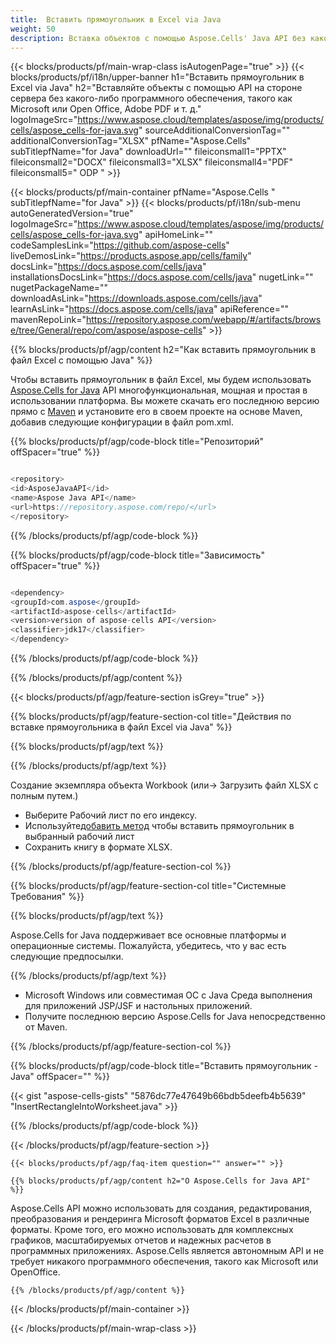 ```yaml
---
title:  Вставить прямоугольник в Excel via Java
weight: 50
description: Вставка объектов с помощью Aspose.Cells' Java API без какого-либо программного обеспечения, такого как Microsoft или Open Office, Adobe PDF и т. д.
---
```

{{< blocks/products/pf/main-wrap-class isAutogenPage="true" >}}
{{< blocks/products/pf/i18n/upper-banner h1="Вставить прямоугольник в Excel via Java" h2="Вставляйте объекты с помощью API на стороне сервера без какого-либо программного обеспечения, такого как Microsoft или Open Office, Adobe PDF и т. д." logoImageSrc="https://www.aspose.cloud/templates/aspose/img/products/cells/aspose_cells-for-java.svg" sourceAdditionalConversionTag="" additionalConversionTag="XLSX" pfName="Aspose.Cells" subTitlepfName="for Java" downloadUrl="" fileiconsmall1="PPTX" fileiconsmall2="DOCX" fileiconsmall3="XLSX" fileiconsmall4="PDF" fileiconsmall5=" ODP " >}}

{{< blocks/products/pf/main-container pfName="Aspose.Cells " subTitlepfName="for Java" >}}
{{< blocks/products/pf/i18n/sub-menu autoGeneratedVersion="true" logoImageSrc="https://www.aspose.cloud/templates/aspose/img/products/cells/aspose_cells-for-java.svg" apiHomeLink="" codeSamplesLink="https://github.com/aspose-cells" liveDemosLink="https://products.aspose.app/cells/family" docsLink="https://docs.aspose.com/cells/java" installationsDocsLink="https://docs.aspose.com/cells/java" nugetLink="" nugetPackageName="" downloadAsLink="https://downloads.aspose.com/cells/java" learnAsLink="https://docs.aspose.com/cells/java" apiReference="" mavenRepoLink="https://repository.aspose.com/webapp/#/artifacts/browse/tree/General/repo/com/aspose/aspose-cells" >}}

{{% blocks/products/pf/agp/content h2="Как вставить прямоугольник в файл Excel с помощью Java" %}}

 Чтобы вставить прямоугольник в файл Excel, мы будем использовать
 [Aspose.Cells for Java](https://products.aspose.com/cells/java) 
API многофункциональная, мощная и простая в использовании платформа. Вы можете скачать его последнюю версию прямо с
 [Maven](https://repository.aspose.com/webapp/#/artifacts/browse/tree/General/repo/com/aspose/aspose-cells) 
 и установите его в своем проекте на основе Maven, добавив следующие конфигурации в файл pom.xml.

{{% blocks/products/pf/agp/code-block title="Репозиторий" offSpacer="true" %}}

```cs

<repository>
<id>AsposeJavaAPI</id>
<name>Aspose Java API</name>
<url>https://repository.aspose.com/repo/</url>
</repository>

```

{{% /blocks/products/pf/agp/code-block %}}

{{% blocks/products/pf/agp/code-block title="Зависимость" offSpacer="true" %}}

```cs

<dependency>
<groupId>com.aspose</groupId>
<artifactId>aspose-cells</artifactId>
<version>version of aspose-cells API</version>
<classifier>jdk17</classifier>
</dependency>

```

{{% /blocks/products/pf/agp/code-block %}}

{{% /blocks/products/pf/agp/content %}}

{{< blocks/products/pf/agp/feature-section isGrey="true" >}}

{{% blocks/products/pf/agp/feature-section-col title="Действия по вставке прямоугольника в файл Excel via Java" %}}

{{% blocks/products/pf/agp/text %}}

{{% /blocks/products/pf/agp/text %}}

Создание экземпляра объекта Workbook (или-> Загрузить файл XLSX с полным путем.)
+ Выберите Рабочий лист по его индексу.
 + Используйте[добавить метод](https://reference.aspose.com/cells/java/com.aspose.cells/shapecollection/#addRectangle-int-int-int-int-int-int-) чтобы вставить прямоугольник в выбранный рабочий лист
+ Сохранить книгу в формате XLSX.

{{% /blocks/products/pf/agp/feature-section-col %}}

{{% blocks/products/pf/agp/feature-section-col title="Системные Требования" %}}

{{% blocks/products/pf/agp/text %}}

 Aspose.Cells for Java поддерживает все основные платформы и операционные системы. Пожалуйста, убедитесь, что у вас есть следующие предпосылки.

{{% /blocks/products/pf/agp/text %}}

- Microsoft Windows или совместимая ОС с Java Среда выполнения для приложений JSP/JSF и настольных приложений.
- Получите последнюю версию Aspose.Cells for Java непосредственно от Maven.

{{% /blocks/products/pf/agp/feature-section-col %}}

{{% blocks/products/pf/agp/code-block title="Вставить прямоугольник - Java" offSpacer="" %}}

{{< gist "aspose-cells-gists" "5876dc77e47649b66bdb5deefb4b5639" "InsertRectangleIntoWorksheet.java" >}}

{{% /blocks/products/pf/agp/code-block %}}

{{< /blocks/products/pf/agp/feature-section >}}

    {{< blocks/products/pf/agp/faq-item question="" answer="" >}}
 

<!-- aboutfile Starts -->

    {{% blocks/products/pf/agp/content h2="О Aspose.Cells for Java API" %}}

 Aspose.Cells API можно использовать для создания, редактирования, преобразования и рендеринга Microsoft форматов Excel в различные форматы. Кроме того, его можно использовать для комплексных графиков, масштабируемых отчетов и надежных расчетов в программных приложениях. Aspose.Cells является автономным API и не требует никакого программного обеспечения, такого как Microsoft или OpenOffice.


    {{% /blocks/products/pf/agp/content %}}

    


{{< /blocks/products/pf/main-container >}}
    
{{< /blocks/products/pf/main-wrap-class >}}
